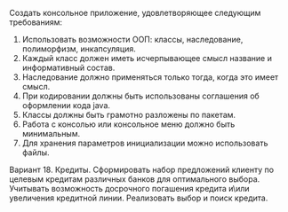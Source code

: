 Создать консольное приложение, удовлетворяющее следующим требованиям:

1. Использовать возможности ООП: классы, наследование, полиморфизм, инкапсуляция.
2. Каждый класс должен иметь исчерпывающее смысл название и информативный состав.
3. Наследование должно применяться только тогда, когда это имеет смысл.
4. При кодировании должны быть использованы соглашения об оформлении кода java.
5. Классы должны быть грамотно разложены по пакетам.
6. Работа с консолью или консольное меню должно быть минимальным.
7. Для хранения параметров инициализации можно использовать файлы.


Вариант 18. Кредиты.
Сформировать набор предложений клиенту по целевым кредитам различных банков для оптимального выбора.
Учитывать возможность досрочного погашения кредита и\или увеличения кредитной линии.
Реализовать выбор и поиск кредита.